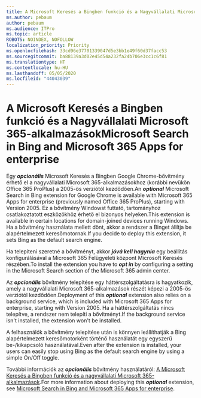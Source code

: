```yaml
---
title: A Microsoft Keresés a Bingben funkció és a Nagyvállalati Microsoft 365-alkalmazások
ms.author: pebaum
author: pebaum
ms.audience: ITPro
ms.topic: article
ROBOTS: NOINDEX, NOFOLLOW
localization_priority: Priority
ms.openlocfilehash: 33cd96e37701339047d5e3bb1e49f60d37facc53
ms.sourcegitcommit: ba88139a3d02e45d54a232fa24b706e3cc1c6f81
ms.translationtype: HT
ms.contentlocale: hu-HU
ms.lasthandoff: 05/05/2020
ms.locfileid: "44043039"
---
```

# <a name="microsoft-search-in-bing-and-microsoft-365-apps-for-enterprise"></a><span data-ttu-id="72678-102">A Microsoft Keresés a Bingben funkció és a Nagyvállalati Microsoft 365-alkalmazások</span><span class="sxs-lookup"><span data-stu-id="72678-102">Microsoft Search in Bing and Microsoft 365 Apps for enterprise</span></span>

<span data-ttu-id="72678-103">Egy ***opcionális*** Microsoft Keresés a Bingben Google Chrome-bővítmény érhető el a nagyvállalati Microsoft 365-alkalmazásokhoz (korábbi nevükön Office 365 ProPlus) a 2005-ös verziótól kezdődően.</span><span class="sxs-lookup"><span data-stu-id="72678-103">An ***optional*** Microsoft Search in Bing extension for Google Chrome is available with Microsoft 365 Apps for enterprise (previously named Office 365 ProPlus), starting with Version 2005.</span></span> <span data-ttu-id="72678-104">Ez a bővítmény Windowst futtató, tartományhoz csatlakoztatott eszközökhöz érhető el bizonyos helyeken.</span><span class="sxs-lookup"><span data-stu-id="72678-104">This extension is available in certain locations for domain-joined devices running Windows.</span></span> <span data-ttu-id="72678-105">Ha a bővítmény használata mellett dönt, akkor a rendszer a Binget állítja be alapértelmezett keresőmotornak.</span><span class="sxs-lookup"><span data-stu-id="72678-105">If you decide to deploy this extension, it sets Bing as the default search engine.</span></span>

<span data-ttu-id="72678-106">Ha telepíteni szeretné a bővítményt, akkor ***jóvá kell hagynia*** egy beállítás konfigurálásával a Microsoft 365 Felügyeleti központ Microsoft Keresés részében.</span><span class="sxs-lookup"><span data-stu-id="72678-106">To install the extension you have to ***opt in*** by configuring a setting in the Microsoft Search section of the Microsoft 365 admin center.</span></span>

<span data-ttu-id="72678-107">Az ***opcionális*** bővítmény telepítése egy háttérszolgáltatásra is hagyatkozik, amely a nagyvállalati Microsoft 365-alkalmazások részét képezi a 2005-ös verziótól kezdődően.</span><span class="sxs-lookup"><span data-stu-id="72678-107">Deployment of this ***optional*** extension also relies on a background service, which is included with Microsoft 365 Apps for enterprise, starting with Version 2005.</span></span> <span data-ttu-id="72678-108">Ha a háttérszolgáltatás nincs telepítve, a rendszer nem telepíti a bővítményt.</span><span class="sxs-lookup"><span data-stu-id="72678-108">If the background service isn't installed, the extension won't be installed.</span></span>

<span data-ttu-id="72678-109">A felhasználók a bővítmény telepítése után is könnyen leállíthatják a Bing alapértelmezett keresőmotorként történő használatát egy egyszerű be-/kikapcsoló használatával.</span><span class="sxs-lookup"><span data-stu-id="72678-109">Even after the extension is installed, your users can easily stop using Bing as the default search engine by using a simple On/Off toggle.</span></span>

<span data-ttu-id="72678-110">További információk az ***opcionális*** bővítmény használatáról: [A Microsoft Keresés a Bingben funkció és a nagyvállalati Microsoft 365-alkalmazások](https://docs.microsoft.com/deployoffice/microsoft-search-bing).</span><span class="sxs-lookup"><span data-stu-id="72678-110">For more information about deploying this ***optional*** extension, see [Microsoft Search in Bing and Microsoft 365 Apps for enterprise](https://docs.microsoft.com/deployoffice/microsoft-search-bing).</span></span>